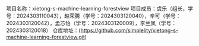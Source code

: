 项目名称：xietong-s-machine-learning-forestview
项目成员：虞乐（组长，学号：2024303110043），赵荣腾（学号：2024303120040），辛可（学号：2024303120042），孟芯怡（学号：2024303120009），李兰凤（学号：2024303120018）
仓库地址：(https://github.com/simplelity/xietong-s-machine-learning-forestview.git)
